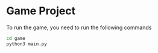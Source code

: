 # Game Project
To run the game, you need to run the following commands
```sh
cd game
python3 main.py
```